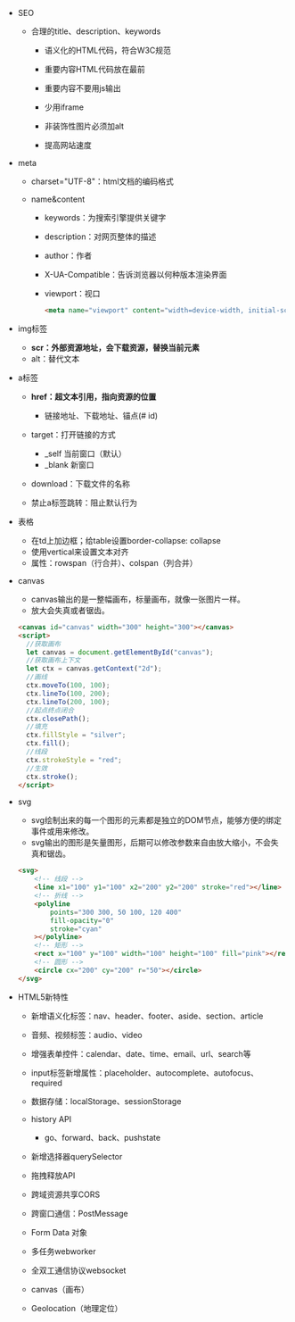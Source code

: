 - SEO

  - 合理的title、description、keywords
  
  
    - 语义化的HTML代码，符合W3C规范
  
  
    - 重要内容HTML代码放在最前
  
  
    - 重要内容不要用js输出
  
  
    - 少用iframe
  
  
    - 非装饰性图片必须加alt
  
  
    - 提高网站速度
  




- meta
  - charset="UTF-8"：html文档的编码格式
  
  - name&content
    - keywords：为搜索引擎提供关键字
    
    - description：对网页整体的描述
    
    - author：作者
    
    - X-UA-Compatible：告诉浏览器以何种版本渲染界面
    
    - viewport：视口
    
      ```html
      <meta name="viewport" content="width=device-width, initial-scale=1.0, maximum-scale=1.0, minmum-scale=1.0">
      ```



- img标签

  - **scr：外部资源地址，会下载资源，替换当前元素**
  - alt：替代文本
- a标签

  - **href：超文本引用，指向资源的位置**
    - 链接地址、下载地址、锚点(# id)
    
  - target：打开链接的方式

    - _self   当前窗口（默认）
    - _blank   新窗口

  - download：下载文件的名称

  - 禁止a标签跳转：阻止默认行为
- 表格

  - 在td上加边框；给table设置border-collapse: collapse
  - 使用vertical来设置文本对齐
  - 属性：rowspan（行合并）、colspan（列合并）



- canvas

  - canvas输出的是一整幅画布，标量画布，就像一张图片一样。
  - 放大会失真或者锯齿。

  ```html
  <canvas id="canvas" width="300" height="300"></canvas>
  <script>
    //获取画布
    let canvas = document.getElementById("canvas");
    //获取画布上下文
    let ctx = canvas.getContext("2d");
    //画线
    ctx.moveTo(100, 100);
    ctx.lineTo(100, 200);
    ctx.lineTo(200, 100);
    //起点终点闭合
    ctx.closePath();
    //填充
    ctx.fillStyle = "silver";
    ctx.fill();
    //线段
    ctx.strokeStyle = "red";
    //生效
    ctx.stroke();
  </script>
  ```




- svg

  
  - svg绘制出来的每一个图形的元素都是独立的DOM节点，能够方便的绑定事件或用来修改。
  - svg输出的图形是矢量图形，后期可以修改参数来自由放大缩小，不会失真和锯齿。
  
  ```html
  <svg>
      <!-- 线段 -->
      <line x1="100" y1="100" x2="200" y2="200" stroke="red"></line>
      <!-- 折线 -->
      <polyline
          points="300 300, 50 100, 120 400"
          fill-opacity="0"
          stroke="cyan"
      ></polyline>
      <!-- 矩形 -->
      <rect x="100" y="100" width="100" height="100" fill="pink"></rect>
      <!-- 圆形 -->
      <circle cx="200" cy="200" r="50"></circle>
  </svg>
  ```



- HTML5新特性

  - 新增语义化标签：nav、header、footer、aside、section、article

  - 音频、视频标签：audio、video

  - 增强表单控件：calendar、date、time、email、url、search等

  - input标签新增属性：placeholder、autocomplete、autofocus、required

  - 数据存储：localStorage、sessionStorage
  - history API
    - go、forward、back、pushstate

  - 新增选择器querySelector

  - 拖拽释放API

  - 跨域资源共享CORS

  - 跨窗口通信：PostMessage

  - Form Data 对象

  - 多任务webworker

  - 全双工通信协议websocket

  - canvas（画布）

  - Geolocation（地理定位）
